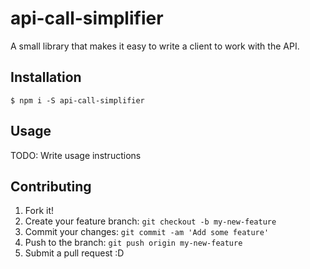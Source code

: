 # api-call-simplifier

A small library that makes it easy to write a client to work with the API.

## Installation

```shell
$ npm i -S api-call-simplifier
```

## Usage

TODO: Write usage instructions

## Contributing

1. Fork it!
2. Create your feature branch: `git checkout -b my-new-feature`
3. Commit your changes: `git commit -am 'Add some feature'`
4. Push to the branch: `git push origin my-new-feature`
5. Submit a pull request :D

[comment]: <> (## History)

[comment]: <> (TODO: Write history)

[comment]: <> (## Credits)

[comment]: <> (TODO: Write credits)

[comment]: <> (## License)

[comment]: <> (TODO: Write license)